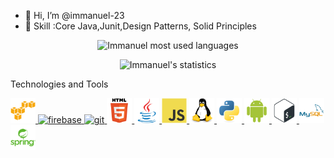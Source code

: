 - 👋 Hi, I’m @immanuel-23
- 👀 Skill :Core Java,Junit,Design Patterns, Solid Principles

<!---
immanuel-23/immanuel-23 is a ✨ special ✨ repository because its `README.md` (this file) appears on your GitHub profile.
You can click the Preview link to take a look at your changes.
--->
<p align="center">
  <img 
       src="https://github-readme-stats.vercel.app/api/top-langs?username=immanuel-23&layout=compact&hide=html&theme=gotham" 
       alt="Immanuel most used languages" />
</p>


<p align="center">
  <img 
       src="https://github-readme-stats.vercel.app/api?username=immanuel-23&show_icons=true&theme=gotham" 
       alt="Immanuel's statistics" />
</p>

<p>Technologies and Tools</p>

<p align="left"> <a href="https://www.rust-lang.org" target="_blank" rel="noreferrer"> <img src="https://raw.githubusercontent.com/devicons/devicon/master/icons/amazonwebservices/amazonwebservices-original.svg" alt="aws" width="40" height="40"/> </a> <a href="https://www.cprogramming.com/" target="_blank" rel="noreferrer"> <img src="https://www.vectorlogo.zone/logos/firebase/firebase-icon.svg" alt="firebase" width="40" height="40"/> </a> <a href="https://flutter.dev" target="_blank" rel="noreferrer"> <img src="https://www.vectorlogo.zone/logos/git-scm/git-scm-icon.svg" alt="git" width="40" height="40"/> </a> <a href="https://www.w3.org/html/" target="_blank" rel="noreferrer"> <img src="https://raw.githubusercontent.com/devicons/devicon/master/icons/html5/html5-original-wordmark.svg" alt="html5" width="40" height="40"/> </a> <a href="https://www.java.com" target="_blank" rel="noreferrer"> <img src="https://raw.githubusercontent.com/devicons/devicon/master/icons/java/java-original.svg" alt="java" width="40" height="40"/> </a> <a href="https://developer.mozilla.org/en-US/docs/Web/JavaScript" target="_blank" rel="noreferrer"> <img src="https://raw.githubusercontent.com/devicons/devicon/master/icons/javascript/javascript-original.svg" alt="javascript" width="40" height="40"/> </a> <a href="https://www.linux.org/" target="_blank" rel="noreferrer"> <img src="https://raw.githubusercontent.com/devicons/devicon/master/icons/linux/linux-original.svg" alt="linux" width="40" height="40"/> </a> <a href="https://www.python.org" target="_blank" rel="noreferrer"> <img src="https://raw.githubusercontent.com/devicons/devicon/master/icons/python/python-original.svg" alt="python" width="40" height="40"/> </a> <a href="" target="_blank" rel="noreferrer"> <img src="https://raw.githubusercontent.com/devicons/devicon/master/icons/android/android-plain.svg" alt="" width="40" height="40"/> </a><a href="" target="_blank" rel="noreferrer"> <img src="https://raw.githubusercontent.com/devicons/devicon/master/icons/bash/bash-original.svg" alt="bash" width="40" height="40"/> </a><a href="" target="_blank" rel="noreferrer"> <img src="https://raw.githubusercontent.com/devicons/devicon/master/icons/mysql/mysql-original-wordmark.svg" alt="mysql" width="40" height="40"/> </a><a href="" target="_blank" rel="noreferrer">  <img src="https://raw.githubusercontent.com/devicons/devicon/master/icons/spring/spring-original-wordmark.svg" alt="springboot" width="40" height="40"/> </a><a href="" target="_blank" rel="noreferrer"> 
</p>



